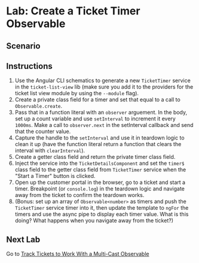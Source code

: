 # Lab: Create a Ticket Timer Observable

## Scenario

## Instructions
1. Use the Angular CLI schematics to generate a new `TicketTimer` service in the `ticket-list-view` lib (make sure you add it to the providers for the ticket list view module by using the `--module` flag).
1. Create a private class field for a timer and set that equal to a call to `Observable.create`.
1. Pass that in a function literal with an `observer` arguement. In the body, set up a count variable and use `setInterval` to increment it every `1000ms`. Make a call to `observer.next` in the setInterval callback and send that the counter value.
1. Capture the handle to the `setInterval` and use it in teardown logic to clean it up (have the function literal return a function that clears the interval with `clearInterval`).
1. Create a getter class field and return the private timer class field.
1. Inject the service into the `TicketDetailsComponent` and set the `timer$` class field to the getter class field from `TicketTimer` service when the "Start a Timer" button is clicked.
1. Open up the customer portal in the browser, go to a ticket and start a timer. Breakpoint (or `console.log`) in the teardown logic and navigate away from the ticket to confirm the teardown works.
1. (Bonus: set up an array of `Observable<number>` as timers and push the `TicketTimer` service timer into it, then update the template to `ngFor` the timers and use the async pipe to display each timer value. What is this doing? What happens when you navigate away from the ticket?)

## Next Lab
Go to [Track Tickets to Work With a Multi-Cast Observable](lab-5.md)